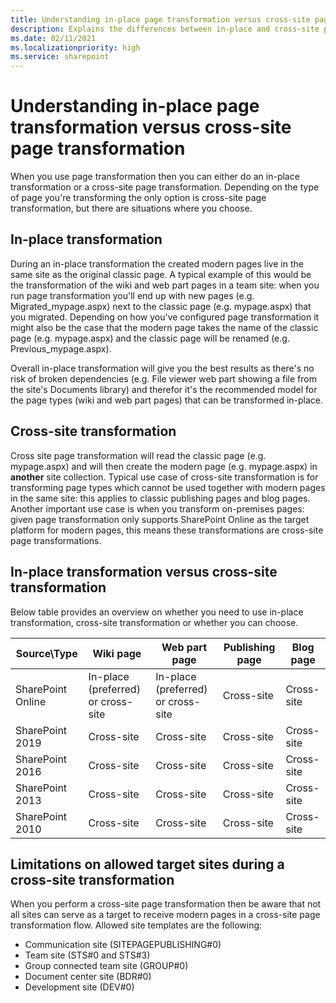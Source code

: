 ```yaml
---
title: Understanding in-place page transformation versus cross-site page transformation
description: Explains the differences between in-place and cross-site page transformation and when to use which one
ms.date: 02/11/2021
ms.localizationpriority: high
ms.service: sharepoint
---
```


# Understanding in-place page transformation versus cross-site page transformation

When you use page transformation then you can either do an in-place transformation or a cross-site page transformation. Depending on the type of page you're transforming the only option is cross-site page transformation, but there are situations where you choose.

## In-place transformation

During an in-place transformation the created modern pages live in the same site as the original classic page. A typical example of this would be the transformation of the wiki and web part pages in a team site: when you run page transformation you'll end up with new pages (e.g. Migrated_mypage.aspx) next to the classic page (e.g. mypage.aspx) that you migrated. Depending on how you've configured page transformation it might also be the case that the modern page takes the name of the classic page (e.g. mypage.aspx) and the classic page will be renamed (e.g. Previous_mypage.aspx).

Overall in-place transformation will give you the best results as there's no risk of broken dependencies (e.g. File viewer web part showing a file from the site's Documents library) and therefor it's the recommended model for the page types (wiki and web part pages) that can be transformed in-place.

## Cross-site transformation

Cross site page transformation will read the classic page (e.g. mypage.aspx) and will then create the modern page (e.g. mypage.aspx) in **another** site collection. Typical use case of cross-site transformation is for transforming page types which cannot be used together with modern pages in the same site: this applies to classic publishing pages and blog pages. Another important use case is when you transform on-premises pages: given page transformation only supports SharePoint Online as the target platform for modern pages, this means these transformations are cross-site page transformations.

## In-place transformation versus cross-site transformation

Below table provides an overview on whether you need to use in-place transformation, cross-site transformation or whether you can choose.

Source\Type       | Wiki page | Web part page | Publishing page | Blog page 
------------------|-----------|---------------|-----------------|-----------
SharePoint Online | In-place (preferred) or cross-site | In-place (preferred) or cross-site | Cross-site | Cross-site
SharePoint 2019 | Cross-site | Cross-site | Cross-site | Cross-site
SharePoint 2016 | Cross-site | Cross-site | Cross-site | Cross-site
SharePoint 2013 | Cross-site | Cross-site | Cross-site | Cross-site
SharePoint 2010 | Cross-site | Cross-site | Cross-site | Cross-site

## Limitations on allowed target sites during a cross-site transformation

When you perform a cross-site page transformation then be aware that not all sites can serve as a target to receive modern pages in a cross-site page transformation flow. Allowed site templates are the following:

- Communication site (SITEPAGEPUBLISHING#0)
- Team site (STS#0 and STS#3)
- Group connected team site (GROUP#0)
- Document center site (BDR#0)
- Development site (DEV#0)
